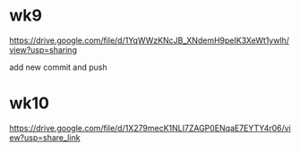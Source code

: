 # wk9


https://drive.google.com/file/d/1YqWWzKNcJB_XNdemH9peIK3XeWt1ywlh/view?usp=sharing

add new commit and push

# wk10

https://drive.google.com/file/d/1X279mecK1NLI7ZAGP0ENqaE7EYTY4r06/view?usp=share_link
